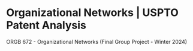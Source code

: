 # Organizational Networks | USPTO Patent Analysis
ORGB 672 - Organizational Networks (Final Group Project - Winter 2024)

